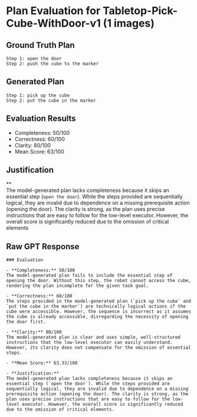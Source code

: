 # Plan Evaluation for Tabletop-Pick-Cube-WithDoor-v1 (1 images)

## Ground Truth Plan
```
Step 1: open the door
Step 2: push the cube to the marker
```

## Generated Plan
```
Step 1: pick up the cube
Step 2: put the cube in the marker
```

## Evaluation Results
- Completeness: 50/100
- Correctness: 60/100
- Clarity: 80/100
- Mean Score: 63/100

## Justification
**  
The model-generated plan lacks completeness because it skips an essential step (`open the door`). While the steps provided are sequentially logical, they are invalid due to dependence on a missing prerequisite action (opening the door). The clarity is strong, as the plan uses precise instructions that are easy to follow for the low-level executor. However, the overall score is significantly reduced due to the omission of critical elements

## Raw GPT Response
```
### Evaluation

- **Completeness:** 50/100  
The model-generated plan fails to include the essential step of opening the door. Without this step, the robot cannot access the cube, rendering the plan incomplete for the given task goal.

- **Correctness:** 60/100  
The steps provided in the model-generated plan (`pick up the cube` and `put the cube in the marker`) are technically logical actions if the cube were accessible. However, the sequence is incorrect as it assumes the cube is already accessible, disregarding the necessity of opening the door first.

- **Clarity:** 80/100  
The model-generated plan is clear and uses simple, well-structured instructions that the low-level executor can easily understand. However, its clarity does not compensate for the omission of essential steps.

- **Mean Score:** 63.33/100  

- **Justification:**  
The model-generated plan lacks completeness because it skips an essential step (`open the door`). While the steps provided are sequentially logical, they are invalid due to dependence on a missing prerequisite action (opening the door). The clarity is strong, as the plan uses precise instructions that are easy to follow for the low-level executor. However, the overall score is significantly reduced due to the omission of critical elements.
```
